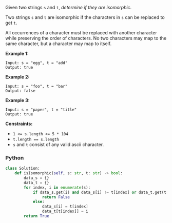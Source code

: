 Given two strings  `s`  and  `t`,  _determine if they are isomorphic_.

Two strings  `s`  and  `t`  are isomorphic if the characters in  `s`  can be replaced to get  `t`.

All occurrences of a character must be replaced with another character while preserving the order of characters. No two characters may map to the same character, but a character may map to itself.

**Example 1:**
```
Input: s = "egg", t = "add"
Output: true
```

**Example 2:**
```
Input: s = "foo", t = "bar"
Output: false
```

**Example 3:**
```
Input: s = "paper", t = "title"
Output: true
```

**Constraints:**
-   `1 <= s.length <= 5 * 104`
-   `t.length == s.length`
-   `s`  and  `t`  consist of any valid ascii character.


### Python
```python
class Solution:
    def isIsomorphic(self, s: str, t: str) -> bool:
        data_s = {}
        data_t = {}
        for index, i in enumerate(s):
            if data_s.get(i) and data_s[i] != t[index] or data_t.get(t[index]) and data_t[t[index]] != i:
                return False
            else:
                data_s[i] = t[index]
                data_t[t[index]] = i
        return True
```